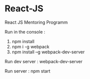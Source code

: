 # React-JS
React JS Mentoring Programm

Run in the console : 
1) npm install
2) npm i -g webpack
3) npm install –g webpack-dev-server

Run dev server : webpack-dev-server

Run server : npm start
